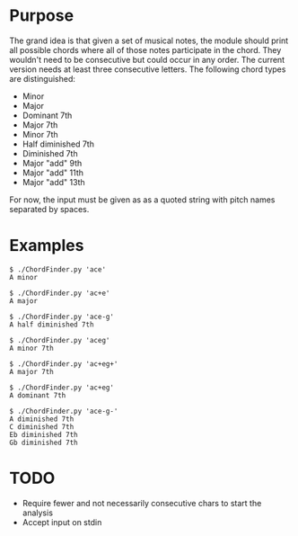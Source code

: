 # Purpose

The grand idea is that given a set of musical notes, the module should print
all possible chords where all of those notes participate in the chord.  They
wouldn't need to be consecutive but could occur in any order. The current
version needs at least three consecutive letters. The following chord types
are distinguished:

* Minor
* Major
* Dominant 7th
* Major 7th
* Minor 7th
* Half diminished 7th
* Diminished 7th
* Major "add" 9th
* Major "add" 11th
* Major "add" 13th

For now, the input must be given as as a quoted string with pitch names
separated by spaces.

# Examples

```
$ ./ChordFinder.py 'ace'
A minor

$ ./ChordFinder.py 'ac+e'
A major

$ ./ChordFinder.py 'ace-g'
A half diminished 7th

$ ./ChordFinder.py 'aceg'
A minor 7th

$ ./ChordFinder.py 'ac+eg+'
A major 7th

$ ./ChordFinder.py 'ac+eg'
A dominant 7th

$ ./ChordFinder.py 'ace-g-'
A diminished 7th
C diminished 7th
Eb diminished 7th
Gb diminished 7th
```

# TODO

* Require fewer and not necessarily consecutive chars to start the analysis
* Accept input on stdin
